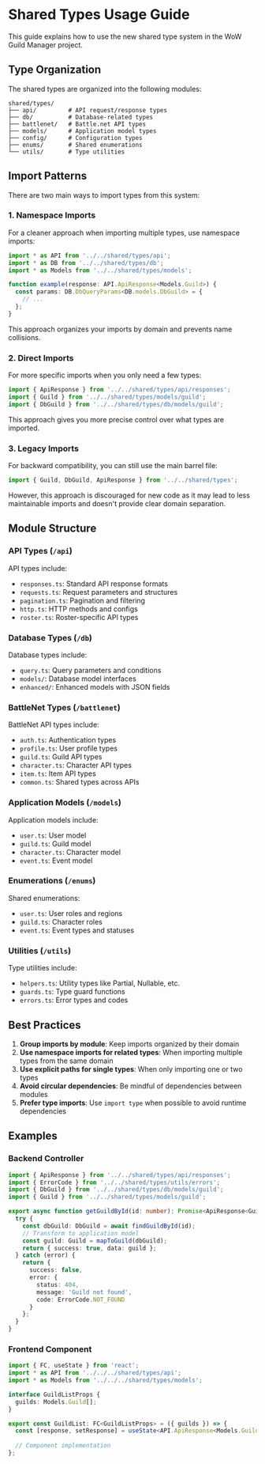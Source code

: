 # Shared Types Usage Guide

This guide explains how to use the new shared type system in the WoW Guild Manager project.

## Type Organization

The shared types are organized into the following modules:

```
shared/types/
├── api/         # API request/response types
├── db/          # Database-related types
├── battlenet/   # Battle.net API types
├── models/      # Application model types
├── config/      # Configuration types
├── enums/       # Shared enumerations
└── utils/       # Type utilities
```

## Import Patterns

There are two main ways to import types from this system:

### 1. Namespace Imports

For a cleaner approach when importing multiple types, use namespace imports:

```typescript
import * as API from '../../shared/types/api';
import * as DB from '../../shared/types/db';
import * as Models from '../../shared/types/models';

function example(response: API.ApiResponse<Models.Guild>) {
  const params: DB.DbQueryParams<DB.models.DbGuild> = {
    // ...
  };
}
```

This approach organizes your imports by domain and prevents name collisions.

### 2. Direct Imports

For more specific imports when you only need a few types:

```typescript
import { ApiResponse } from '../../shared/types/api/responses';
import { Guild } from '../../shared/types/models/guild';
import { DbGuild } from '../../shared/types/db/models/guild';
```

This approach gives you more precise control over what types are imported.

### 3. Legacy Imports

For backward compatibility, you can still use the main barrel file:

```typescript
import { Guild, DbGuild, ApiResponse } from '../../shared/types';
```

However, this approach is discouraged for new code as it may lead to less maintainable imports and doesn't provide clear domain separation.

## Module Structure

### API Types (`/api`)

API types include:
- `responses.ts`: Standard API response formats
- `requests.ts`: Request parameters and structures
- `pagination.ts`: Pagination and filtering
- `http.ts`: HTTP methods and configs
- `roster.ts`: Roster-specific API types

### Database Types (`/db`)

Database types include:
- `query.ts`: Query parameters and conditions
- `models/`: Database model interfaces
- `enhanced/`: Enhanced models with JSON fields

### BattleNet Types (`/battlenet`)

BattleNet API types include:
- `auth.ts`: Authentication types
- `profile.ts`: User profile types
- `guild.ts`: Guild API types
- `character.ts`: Character API types
- `item.ts`: Item API types
- `common.ts`: Shared types across APIs

### Application Models (`/models`)

Application models include:
- `user.ts`: User model
- `guild.ts`: Guild model
- `character.ts`: Character model
- `event.ts`: Event model

### Enumerations (`/enums`)

Shared enumerations:
- `user.ts`: User roles and regions
- `guild.ts`: Character roles
- `event.ts`: Event types and statuses

### Utilities (`/utils`)

Type utilities include:
- `helpers.ts`: Utility types like Partial, Nullable, etc.
- `guards.ts`: Type guard functions
- `errors.ts`: Error types and codes

## Best Practices

1. **Group imports by module**: Keep imports organized by their domain
2. **Use namespace imports for related types**: When importing multiple types from the same domain
3. **Use explicit paths for single types**: When only importing one or two types
4. **Avoid circular dependencies**: Be mindful of dependencies between modules
5. **Prefer type imports**: Use `import type` when possible to avoid runtime dependencies

## Examples

### Backend Controller

```typescript
import { ApiResponse } from '../../shared/types/api/responses';
import { ErrorCode } from '../../shared/types/utils/errors';
import { DbGuild } from '../../shared/types/db/models/guild';
import { Guild } from '../../shared/types/models/guild';

export async function getGuildById(id: number): Promise<ApiResponse<Guild>> {
  try {
    const dbGuild: DbGuild = await findGuildById(id);
    // Transform to application model
    const guild: Guild = mapToGuild(dbGuild);
    return { success: true, data: guild };
  } catch (error) {
    return { 
      success: false, 
      error: { 
        status: 404, 
        message: 'Guild not found', 
        code: ErrorCode.NOT_FOUND 
      } 
    };
  }
}
```

### Frontend Component

```typescript
import { FC, useState } from 'react';
import * as API from '../../../shared/types/api';
import * as Models from '../../../shared/types/models';

interface GuildListProps {
  guilds: Models.Guild[];
}

export const GuildList: FC<GuildListProps> = ({ guilds }) => {
  const [response, setResponse] = useState<API.ApiResponse<Models.Guild[]>>();
  
  // Component implementation
};
```